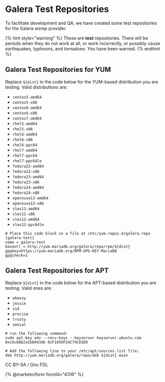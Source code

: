 
# Galera Test Repositories

To facilitate development and QA, we have created some test repositories for
the Galera wsrep provider.


{% hint style="warning" %}
These are **test** repositories. There will be periods when they do not work at all, or work incorrectly, or possibly cause earthquakes, typhoons, and tornadoes. You have been warned.
{% endhint %}


## Galera Test Repositories for YUM


Replace `${dist}` in the code below for
the YUM-based distribution you are testing. Valid distributions are:


* `centos5-amd64`
* `centos5-x86`
* `centos6-amd64`
* `centos6-x86`
* `centos7-amd64`
* `rhel5-amd64`
* `rhel5-x86`
* `rhel6-amd64`
* `rhel6-x86`
* `rhel6-ppc64`
* `rhel7-amd64`
* `rhel7-ppc64`
* `rhel7-ppc64le`
* `fedora22-amd64`
* `fedora22-x86`
* `fedora23-amd64`
* `fedora23-x86`
* `fedora24-amd64`
* `fedora24-x86`
* `opensuse13-amd64`
* `opensuse13-x86`
* `sles11-amd64`
* `sles11-x86`
* `sles12-amd64`
* `sles12-ppc64le`


```
# Place this code block in a file at /etc/yum.repos.d/galera.repo
[galera-test]
name = galera-test
baseurl = http://yum.mariadb.org/galera/repo/rpm/${dist}
gpgkey=https://yum.mariadb.org/RPM-GPG-KEY-MariaDB
gpgcheck=1
```

## Galera Test Repositories for APT


Replace `${dist}` in the code below
for the APT-based distribution
you are testing. Valid ones are:


* `wheezy`
* `jessie`
* `sid`
* `precise`
* `trusty`
* `xenial`


```
# run the following command:
sudo apt-key adv --recv-keys --keyserver keyserver.ubuntu.com 0xcbcb082a1bb943db 0xF1656F24C74CD1D8

# Add the following line to your /etc/apt/sources.list file:
deb http://yum.mariadb.org/galera/repo/deb ${dist} main
```


CC BY-SA / Gnu FDL


{% @marketo/form formId="4316" %}
